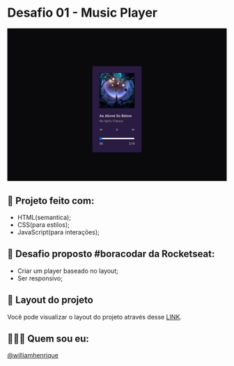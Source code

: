 # Desafio 01 - Music Player

<div align="center">
  <img src="./assets/screen_music-player.png"/>
</div>

## 🚀 Projeto feito com:

- HTML(semantica);
- CSS(para estilos);
- JavaScript(para interações);

## 📌 Desafio proposto #boracodar da Rocketseat:

- Criar um player baseado no layout;
- Ser responsivo;

## 🔖 Layout do projeto

Você pode visualizar o layout do projeto através desse <a href="https://www.figma.com/community/file/1195050524500542670">LINK</a>.

## 🙋🏻‍♂️ Quem sou eu:

[@williamhenrique](https://www.linkedin.com/in/henriquewilliam/)
